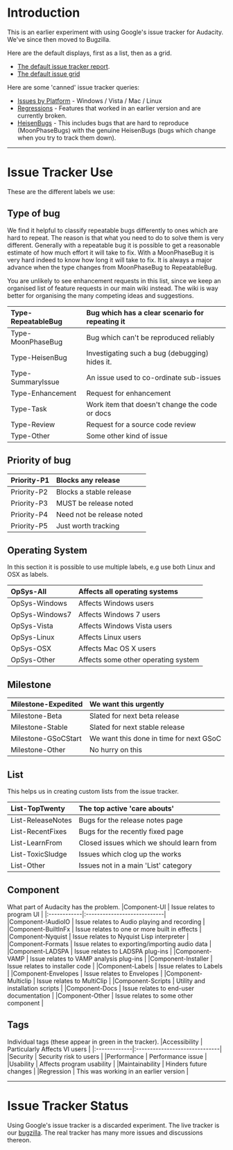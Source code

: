 # Introduction #

This is an earlier experiment with using Google's issue tracker for Audacity. We've since then moved to Bugzilla.

Here are the default displays, first as a list, then as a grid.
  * [The default issue tracker report](http://code.google.com/p/audacity/issues/list).
  * [The default issue grid](http://code.google.com/p/audacity/issues/list?can=2&q=&colspec=ID+Summary+Priority+Type+Status&sort=&x=priority&y=type&cells=tiles&mode=grid)

Here are some 'canned' issue tracker queries:

  * [Issues by Platform](http://code.google.com/p/audacity/issues/list?can=2&q=&sort=-opsys+component&colspec=ID%20Opsys%20Priority%20Type%20Component%20Summary) - Windows / Vista / Mac / Linux
  * [Regressions](http://code.google.com/p/audacity/issues/list?can=2&q=label%3ARegression) - Features that worked in an earlier version and are currently broken.
  * [HeisenBugs](http://code.google.com/p/audacity/issues/list?can=2&q=label%3AMoonPhaseBug+OR+label%3AHeisenBug&colspec=ID+Summary+Priority+Status+Type&cells=tiles) - This includes bugs that are hard to reproduce (MoonPhaseBugs) with the genuine HeisenBugs (bugs which change when you try to track them down).


---


# Issue Tracker Use #

These are the different labels we use:

## Type of bug ##

We find it helpful to classify repeatable bugs differently to ones which are hard to repeat.  The reason is that what you need to do to solve them is very different.  Generally with a repeatable bug it is possible to get a reasonable estimate of how much effort it will take to fix.  With a MoonPhaseBug it is very hard indeed to know how long it will take to fix.  It is always a major advance when the type changes from MoonPhaseBug to RepeatableBug.

You are unlikely to see enhancement requests in this list, since we keep an organised list of feature requests in our main wiki instead.  The wiki is way better for organising the many competing ideas and suggestions.

|Type-RepeatableBug | Bug which has a clear scenario for repeating it |
|:------------------|:------------------------------------------------|
|Type-MoonPhaseBug | Bug which can't be reproduced reliably |
|Type-HeisenBug | Investigating such a bug (debugging) hides it. |
|Type-SummaryIssue | An issue used to co-ordinate sub-issues |
|Type-Enhancement | Request for enhancement |
|Type-Task | Work item that doesn't change the code or docs |
|Type-Review | Request for a source code review |
|Type-Other | Some other kind of issue |

## Priority of bug ##

|Priority-P1 | Blocks any release |
|:-----------|:-------------------|
|Priority-P2 | Blocks a stable release |
|Priority-P3 | MUST be release noted |
|Priority-P4 | Need not be release noted |
|Priority-P5 | Just worth tracking |

## Operating System ##

In this section it is possible to use multiple labels, e.g use both Linux and OSX as labels.

|OpSys-All | Affects all operating systems |
|:---------|:------------------------------|
|OpSys-Windows | Affects Windows users |
|OpSys-Windows7 | Affects Windows 7 users |
|OpSys-Vista | Affects Windows Vista users |
|OpSys-Linux | Affects Linux users |
|OpSys-OSX | Affects Mac OS X users |
|OpSys-Other | Affects some other operating system |

## Milestone ##
|Milestone-Expedited | We want this urgently |
|:-------------------|:----------------------|
|Milestone-Beta | Slated for next beta release |
|Milestone-Stable | Slated for next stable release |
|Milestone-GSoCStart | We want this done in time for next GSoC |
|Milestone-Other | No hurry on this |

## List ##
This helps us in creating custom lists from the issue tracker.

|List-TopTwenty | The top active 'care abouts' |
|:--------------|:-----------------------------|
|List-ReleaseNotes | Bugs for the release notes page |
|List-RecentFixes | Bugs for the recently fixed page |
|List-LearnFrom | Closed issues which we should learn from |
|List-ToxicSludge | Issues which clog up the works |
|List-Other | Issues not in a main 'List' category |

## Component ##
What part of Audacity has the problem.
|Component-UI | Issue relates to program UI |
|:------------|:----------------------------|
|Component-!AudioIO | Issue relates to Audio playing and recording |
|Component-BuiltInFx | Issue relates to one or more built in effects |
|Component-Nyquist | Issue relates to Nyquist Lisp interpreter |
|Component-Formats | Issue relates to exporting/importing audio data |
|Component-LADSPA | Issue relates to LADSPA plug-ins |
|Component-VAMP | Issue relates to VAMP analysis plug-ins |
|Component-Installer | Issue relates to installer code |
|Component-Labels | Issue relates to Labels |
|Component-Envelopes | Issue relates to Envelopes |
|Component-Multiclip | Issue relates to MultiClip |
|Component-Scripts | Utility and installation scripts |
|Component-Docs | Issue relates to end-user documentation |
|Component-Other | Issue relates to some other component |

## Tags ##
Individual tags (these appear in green in the tracker).
|Accessibility | Particularly Affects VI users |
|:-------------|:------------------------------|
|Security | Security risk to users |
|Performance | Performance issue |
|Usability | Affects program usability |
|Maintainability | Hinders future changes |
|Regression | This was working in an earlier version |



---



# Issue Tracker Status #

Using Google's issue tracker is a discarded experiment.  The live tracker is our  [bugzilla](http://wiki.audacityteam.org/index.php?title=Bug_Lists).  The real tracker has many more issues and discussions thereon.